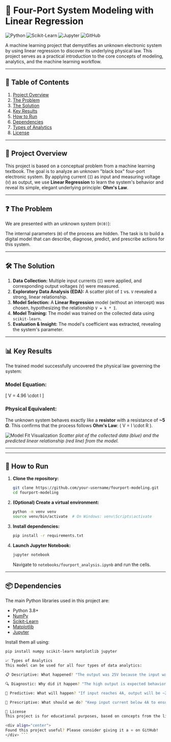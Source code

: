 # 🔌 Four-Port System Modeling with Linear Regression

![Python](https://img.shields.io/badge/Python-3.8%2B-blue?logo=python)
![Scikit-Learn](https://img.shields.io/badge/Scikit--Learn-1.2%2B-orange?logo=scikit-learn)
![Jupyter](https://img.shields.io/badge/Jupyter-Notebook-orange?logo=jupyter)
![GitHub](https://img.shields.io/badge/GitHub-Repository-black?logo=github)

A machine learning project that demystifies an unknown electronic system by using linear regression to discover its underlying physical law. This project serves as a practical introduction to the core concepts of modeling, analytics, and the machine learning workflow.

---

## 📖 Table of Contents

1.  [Project Overview](#-project-overview)
2.  [The Problem](#-the-problem)
3.  [The Solution](#-the-solution)
4.  [Key Results](#-key-results)
5.  [How to Run](#-how-to-run)
6.  [Dependencies](#-dependencies)
7.  [Types of Analytics](#-types-of-analytics)
8.  [License](#-license)

---

## 🧠 Project Overview

This project is based on a conceptual problem from a machine learning textbook. The goal is to analyze an unknown "black box" four-port electronic system. By applying current (`I`) as input and measuring voltage (`V`) as output, we use **Linear Regression** to learn the system's behavior and reveal its simple, elegant underlying principle: **Ohm's Law**.

---

## ❓ The Problem

We are presented with an unknown system (`H(θ)`):

The internal parameters (`θ`) of the process are hidden. The task is to build a digital model that can describe, diagnose, predict, and prescribe actions for this system.

---

## 🛠️ The Solution

1.  **Data Collection:** Multiple input currents (`I`) were applied, and corresponding output voltages (`V`) were measured.
2.  **Exploratory Data Analysis (EDA):** A scatter plot of `I` vs. `V` revealed a strong, linear relationship.
3.  **Model Selection:** A **Linear Regression** model (without an intercept) was chosen, hypothesizing the relationship `V = k * I`.
4.  **Model Training:** The model was trained on the collected data using `scikit-learn`.
5.  **Evaluation & Insight:** The model's coefficient was extracted, revealing the system's parameter.

---

## 📊 Key Results

The trained model successfully uncovered the physical law governing the system:

### **Model Equation:**
\[ V = 4.96 \cdot I \]

### **Physical Equivalent:**
The unknown system behaves exactly like a **resistor** with a resistance of **~5 Ω**.
This confirms that the process follows **Ohm's Law**: \( V = I \cdot R \).

![Model Fit Visualization](images/model_fit_plot.png) <!-- If you save the plot, add it to an 'images/' folder and use this link -->
*Scatter plot of the collected data (blue) and the predicted linear relationship (red line) from the model.*

---

---

## 🚀 How to Run

1.  **Clone the repository:**
    ```bash
    git clone https://github.com/your-username/fourport-modeling.git
    cd fourport-modeling
    ```

2.  **(Optional) Create a virtual environment:**
    ```bash
    python -m venv venv
    source venv/bin/activate  # On Windows: venv\Scripts\activate
    ```

3.  **Install dependencies:**
    ```bash
    pip install -r requirements.txt
    ```

4.  **Launch Jupyter Notebook:**
    ```bash
    jupyter notebook
    ```
    Navigate to `notebooks/fourport_analysis.ipynb` and run the cells.

---

## 📦 Dependencies

The main Python libraries used in this project are:
*   Python 3.8+
*   [NumPy](https://numpy.org/)
*   [Scikit-Learn](https://scikit-learn.org/stable/)
*   [Matplotlib](https://matplotlib.org/)
*   [Jupyter](https://jupyter.org/)

Install them all using:
```bash
pip install numpy scikit-learn matplotlib jupyter

📈 Types of Analytics
This model can be used for all four types of data analytics:

📋 Descriptive: What happened? "The output was 25V because the input was 5A."

🔍 Diagnostic: Why did it happen? "The high output is expected behavior, not a system error."

🔮 Predictive: What will happen? "If input reaches 4A, output will be ~20V."

🎯 Prescriptive: What should we do? "Keep input current below 4A to ensure output voltage stays under 20V."

📄 License
This project is for educational purposes, based on concepts from the linked textbook chapter. Feel free to use the code for learning and teaching.

<div align="center">
Found this project useful? Please consider giving it a ⭐ on GitHub!
</div> ```
